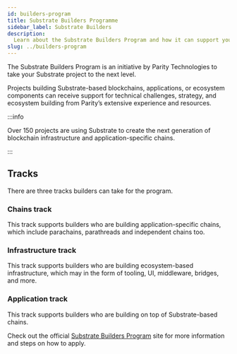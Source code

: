 ```yaml
---
id: builders-program
title: Substrate Builders Programme
sidebar_label: Substrate Builders
description:
  Learn about the Substrate Builders Program and how it can support your Substrate development.
slug: ../builders-program
---
```


The Substrate Builders Program is an initiative by Parity Technologies to take your Substrate
project to the next level.

Projects building Substrate-based blockchains, applications, or ecosystem components can receive
support for technical challenges, strategy, and ecosystem building from Parity’s extensive
experience and resources.

:::info

Over 150 projects are using Substrate to create the next generation of blockchain infrastructure and
application-specific chains.

:::

## Tracks

There are three tracks builders can take for the program.

### Chains track

This track supports builders who are building application-specific chains, which include parachains,
parathreads and independent chains too.

### Infrastructure track

This track supports builders who are building ecosystem-based infrastructure, which may in the form
of tooling, UI, middleware, bridges, and more.

### Application track

This track supports builders who are building on top of Substrate-based chains.

Check out the official
[Substrate Builders Program](https://substrate.io/ecosystem/substrate-builders-program/) site for
more information and steps on how to apply.
